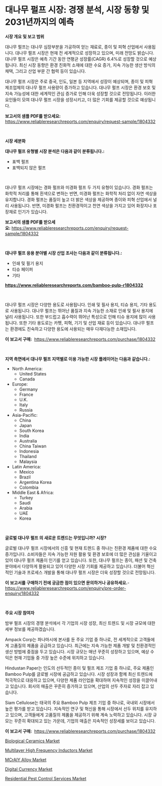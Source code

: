 <p><h1>대나무 펄프 시장: 경쟁 분석, 시장 동향 및 2031년까지의 예측</h1></p><p><strong>시장 개요 및 보고 범위</strong></p>
<p><p>대나무 펄프는 대나무 심장부분을 가공하여 얻는 재료로, 종이 및 피혁 산업에서 사용됩니다. 대나무 펄프 시장은 현재 전 세계적으로 성장하고 있으며, 미래 전망도 밝습니다. 대나무 펄프 시장은 예측 기간 동안 연평균 성장률(CAGR) 6.4%로 성장할 것으로 예상됩니다. 최신 시장 동향은 환경 친화적 소재에 대한 수요 증가, 지속 가능한 생산 방식의 채택, 그리고 산업 부문 간 협력 등이 있습니다. </p><p>대나무 펄프 시장은 주로 중국, 인도, 일본 등 지역에서 성장이 예상되며, 종이 및 피혁 제조업체의 대나무 펄프 사용량이 증가하고 있습니다. 대나무 펄프 시장은 환경 보호 및 지속 가능성에 대한 세계적인 관심 증가로 인해 더욱 성장할 것으로 전망됩니다. 이러한 요인들이 모여 대나무 펄프 시장을 성장시키고, 더 많은 기회를 제공할 것으로 예상됩니다.</p></p>
<p><strong>보고서의 샘플 PDF를 받으세요:</strong> <a href="https://www.reliableresearchreports.com/enquiry/request-sample/1804332">https://www.reliableresearchreports.com/enquiry/request-sample/1804332</a></p>
<p>&nbsp;</p>
<p><strong>시장 세분화</strong></p>
<p><strong>대나무 펄프 유형별 시장 분석은 다음과 같이 분류됩니다.:</strong></p>
<p><ul><li>표백 펄프</li><li>표백되지 않은 펄프</li></ul></p>
<p>&nbsp;</p>
<p><p>대나무 펄프 시장에는 경화 펄프와 미경화 펄프 두 가지 유형이 있습니다. 경화 펄프는 화학적 처리를 통해 흰색으로 변하는 반면, 미경화 펄프는 화학적 처리 없이 자연 색상을 유지합니다. 경화 펄프는 품질이 높고 더 밝은 색상을 제공하며 종이와 피혁 산업에서 널리 사용됩니다. 반면, 미경화 펄프는 친환경적이고 천연 색상을 가지고 있어 화장지나 포장재로 인기가 있습니다.</p></p>
<p><strong>보고서의 샘플 PDF를 받으세요:</strong>&nbsp;<a href="https://www.reliableresearchreports.com/enquiry/request-sample/1804332">https://www.reliableresearchreports.com/enquiry/request-sample/1804332</a></p>
<p>&nbsp;</p>
<p><strong> 대나무 펄프 응용 분야별 시장 산업 조사는 다음과 같이 분류됩니다.:</strong></p>
<p><ul><li>인쇄 및 필기 용지</li><li>티슈 페이퍼</li><li>기타</li></ul></p>
<p><strong><a href="https://www.reliableresearchreports.com/bamboo-pulp-r1804332">https://www.reliableresearchreports.com/bamboo-pulp-r1804332</a></strong></p>
<p>&nbsp;</p>
<p><p>대나무 펄프 시장은 다양한 용도로 사용됩니다. 인쇄 및 필사 용지, 티슈 용지, 기타 용도로 사용됩니다. 대나무 펄프는 뛰어난 품질과 지속 가능한 소재로 인쇄 및 필사 용지에 널리 사용됩니다. 또한 부드럽고 흡수력이 뛰어난 특성으로 인해 티슈 용지에 많이 사용됩니다. 또한 기타 용도로는 카펫, 피혁, 기기 및 산업 재료 등이 있습니다. 대나무 펄프는 환경에도 친숙하고 다양한 용도에 사용되는 매우 다재다능한 소재입니다.</p></p>
<p><strong>이 보고서 구매:</strong>&nbsp; <a href="https://www.reliableresearchreports.com/purchase/1804332">https://www.reliableresearchreports.com/purchase/1804332</a></p>
<p>&nbsp;</p>
<p><strong>지역 측면에서 대나무 펄프 지역별로 이용 가능한 시장 플레이어는 다음과 같습니다.:</strong></p>
<p><ul>
    <li>
        North America:
        <ul>
            <li>United States</li>
            <li>Canada</li>
        </ul>
    </li>
    <li>
        Europe:
        <ul>
            <li>Germany</li>
            <li>France</li>
            <li>U.K.</li>
            <li>Italy</li>
            <li>Russia</li>
        </ul>
    </li>
    <li>
        Asia-Pacific:
        <ul>
            <li>China</li>
            <li>Japan</li>
            <li>South Korea</li>
            <li>India</li>
            <li>Australia</li>
            <li>China Taiwan</li>
            <li>Indonesia</li>
            <li>Thailand</li>
            <li>Malaysia</li>
        </ul>
    </li>
    <li>
        Latin America:
        <ul>
            <li>Mexico</li>
            <li>Brazil</li>
            <li>Argentina Korea</li>
            <li>Colombia</li>
        </ul>
    </li>
    <li>
        Middle East & Africa:
        <ul>
            <li>Turkey</li>
            <li>Saudi</li>
            <li>Arabia</li>
            <li>UAE</li>
            <li>Korea</li>
        </ul>
    </li>
    </ul></p>
<p>&nbsp;</p>
<p><strong>글로벌 대나무 펄프 의 새로운 트렌드는 무엇입니까? 시장?</strong></p>
<p><p>글로벌 대나무 펄프 시장에서의 신흥 및 현재 트렌드 중 하나는 친환경 제품에 대한 수요 증가입니다. 소비자들은 지속 가능한 자원 활용 및 환경 보호에 더 많은 관심을 기울이고 있어 대나무 펄프 제품이 인기를 얻고 있습니다. 또한, 대나무 펄프는 종이, 패션 및 건축 분야에서 다양하게 활용되고 있어 다양한 시장 기회를 제공하고 있습니다. 더불어 혁신적인 기술과 프로세스 개발을 통해 대나무 펄프 시장은 더욱 성장할 것으로 전망됩니다.</p></p>
<p><strong>이 보고서를 구매하기 전에 궁금한 점이 있으면 문의하거나 공유하세요.</strong>- <a href="https://www.reliableresearchreports.com/enquiry/pre-order-enquiry/1804332">https://www.reliableresearchreports.com/enquiry/pre-order-enquiry/1804332</a></p>
<p>&nbsp;</p>
<p><strong>주요 시장 참여자</strong></p>
<p><p>밤부 펄프 시장의 경쟁 분석에서 각 기업의 시장 성장, 최신 트렌드 및 시장 규모에 대한 세부 정보를 제공하겠습니다. </p><p>Ampack Corp는 파나마시에 본사를 둔 주요 기업 중 하나로, 전 세계적으로 고객들에게 고품질의 제품을 공급하고 있습니다. 최근에는 지속 가능한 제품 개발 및 친환경적인 생산 방법에 중점을 두고 있습니다. 시장 규모는 매년 꾸준히 성장하고 있으며, 예상 수익은 현재 기업들 중 가장 높은 수준에 위치하고 있습니다.</p><p>Hindustan Paper는 인도의 선두적인 종이 및 펄프 제조 기업 중 하나로, 주요 제품인 Bamboo Pulp를 글로벌 시장에 공급하고 있습니다. 시장 성장과 함께 최신 트렌드에 적극적으로 대응하고 있으며, 다양한 제품 라인업을 확대하여 지속적인 성장을 이끌어내고 있습니다. 회사의 매출은 꾸준히 증가하고 있으며, 산업의 선두 주자로 자리 잡고 있습니다.</p><p>Siam Cellulose는 태국의 주요 Bamboo Pulp 제조 기업 중 하나로, 국내외 시장에서 높은 평가를 받고 있습니다. 지속적인 연구 및 혁신을 통해 시장에서 선두 위치를 유지하고 있으며, 고객들에게 고품질의 제품을 제공하기 위해 계속 노력하고 있습니다. 시장 규모는 꾸준히 확대되고 있는 가운데, 기업의 매출은 지속적인 성장세를 보이고 있습니다.</p></p>
<p><strong>이 보고서 구매:</strong>&nbsp;&nbsp;<a href="https://www.reliableresearchreports.com/purchase/1804332">https://www.reliableresearchreports.com/purchase/1804332</a></p>
<p><p><a href="https://www.linkedin.com/pulse/biological-ceramics-market-research-report-key-successful-jfzwe?trackingId=r3VvRWIzS8rlhD40Q%2Ft%2Bjw%3D%3D">Biological Ceramics Market</a></p><p><a href="https://cat-emmental-94b.notion.site/Multilayer-High-Frequency-Inductors-Market-Trends-and-Market-Analysis-forecasted-for-period-2024-203-ffa679752faf4dfc9f09d7626fa51fef">Multilayer High Frequency Inductors Market</a></p><p><a href="https://issuu.com/reportprime-2/docs/mcraly-alloy-market-size-2030.pptx">MCrAlY Alloy Market</a></p><p><a href="https://github.com/luckyshygirl/Market-Research-Report-List-4/blob/main/digital-currency-market.md">Digital Currency Market</a></p><p><a href="https://github.com/vimar16th/Market-Research-Report-List-4/blob/main/residential-pest-control-services-market.md">Residential Pest Control Services Market</a></p></p>